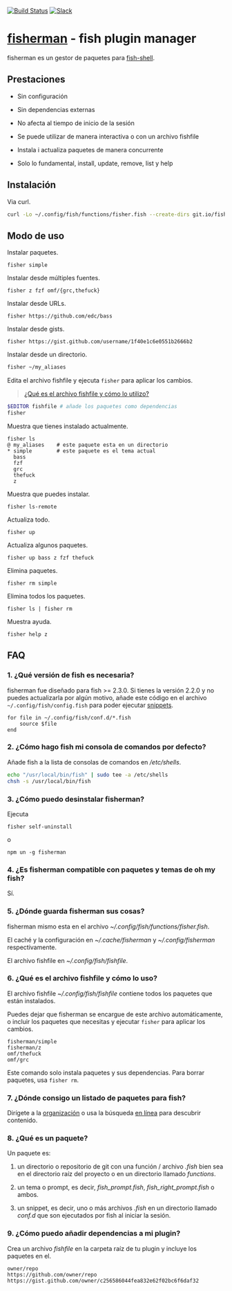 [slack-link]: https://fisherman-wharf.herokuapp.com/
[slack-badge]: https://fisherman-wharf.herokuapp.com/badge.svg
[travis-link]: https://travis-ci.org/fisherman/fisherman
[travis-badge]: https://img.shields.io/travis/fisherman/fisherman.svg

[organización]: https://github.com/fisherman
[fish-shell]: https://github.com/fish-shell/fish-shell
[fisherman]: http://fisherman.sh
[en línea]: http://fisherman.sh/#search

[![Build Status][travis-badge]][travis-link]
[![Slack][slack-badge]][slack-link]

# [fisherman] - fish plugin manager

fisherman es un gestor de paquetes para [fish-shell].

## Prestaciones

* Sin configuración

* Sin dependencias externas

* No afecta al tiempo de inicio de la sesión

* Se puede utilizar de manera interactiva o con un archivo fishfile

* Instala i actualiza paquetes de manera concurrente

* Solo lo fundamental, install, update, remove, list y help

## Instalación

Via curl.

```sh
curl -Lo ~/.config/fish/functions/fisher.fish --create-dirs git.io/fisherman
```

## Modo de uso

Instalar paquetes.

```
fisher simple
```

Instalar desde múltiples fuentes.

```
fisher z fzf omf/{grc,thefuck}
```

Instalar desde URLs.

```
fisher https://github.com/edc/bass
```

Instalar desde gists.

```
fisher https://gist.github.com/username/1f40e1c6e0551b2666b2
```

Instalar desde un directorio.

```sh
fisher ~/my_aliases
```

Edita el archivo fishfile y ejecuta `fisher` para aplicar los cambios.

> [¿Qué es el archivo fishfile y cómo lo utilizo?](#6-qué-es-el-fishfile-y-cómo-lo-uso)

```sh
$EDITOR fishfile # añade los paquetes como dependencias
fisher
```

Muestra que tienes instalado actualmente.

```ApacheConf
fisher ls
@ my_aliases    # este paquete esta en un directorio
* simple        # este paquete es el tema actual
  bass
  fzf
  grc
  thefuck
  z
```

Muestra que puedes instalar.

```
fisher ls-remote
```

Actualiza todo.

```
fisher up
```

Actualiza algunos paquetes.

```
fisher up bass z fzf thefuck
```

Elimina paquetes.

```
fisher rm simple
```

Elimina todos los paquetes.

```
fisher ls | fisher rm
```

Muestra ayuda.

```
fisher help z
```

## FAQ

### 1. ¿Qué versión de fish es necesaria?

fisherman fue diseñado para fish >= 2.3.0. Si tienes la versión 2.2.0 y no puedes actualizarla por algún motivo, añade este código en el archivo `~/.config/fish/config.fish` para poder ejecutar [snippets](#8-qué-es-un-paquete).

```fish
for file in ~/.config/fish/conf.d/*.fish
    source $file
end
```

### 2. ¿Cómo hago fish mi consola de comandos por defecto?

Añade fish a la lista de consolas de comandos en */etc/shells*.

```sh
echo "/usr/local/bin/fish" | sudo tee -a /etc/shells
chsh -s /usr/local/bin/fish
```

### 3. ¿Cómo puedo desinstalar fisherman?

Ejecuta

```fish
fisher self-uninstall
```

o

```fish
npm un -g fisherman
```

### 4. ¿Es fisherman compatible con paquetes y temas de oh my fish?

Sí.

### 5. ¿Dónde guarda fisherman sus cosas?

fisherman mismo esta en el archivo *~/.config/fish/functions/fisher.fish*.

El caché y la configuración en *~/.cache/fisherman* y *~/.config/fisherman* respectivamente.

El archivo fishfile en *~/.config/fish/fishfile*.

### 6. ¿Qué es el archivo fishfile y cómo lo uso?

El archivo fishfile *~/.config/fish/fishfile* contiene todos los paquetes que están instalados.

Puedes dejar que fisherman se encargue de este archivo automáticamente, o incluir los paquetes que necesitas y ejecutar `fisher` para aplicar los cambios.

```
fisherman/simple
fisherman/z
omf/thefuck
omf/grc
```

Este comando solo instala paquetes y sus dependencias. Para borrar paquetes, usa `fisher rm`.

### 7. ¿Dónde consigo un listado de paquetes para fish?

Dirígete a la [organización] o usa la búsqueda [en línea] para descubrir contenido.

### 8. ¿Qué es un paquete?

Un paquete es:

1. un directorio o repositorio de git con una función / archivo *.fish* bien sea en el directorio raíz del proyecto o en un directorio llamado *functions*.

2. un tema o prompt, es decir, *fish_prompt.fish*, *fish_right_prompt.fish* o ambos.

3. un snippet, es decir, uno o más archivos *.fish* en un directorio llamado *conf.d* que son ejecutados por fish al iniciar la sesión.

### 9. ¿Cómo puedo añadir dependencias a mi plugin?

Crea un archivo *fishfile* en la carpeta raíz de tu plugin y incluye los paquetes en el.

```fish
owner/repo
https://github.com/owner/repo
https://gist.github.com/owner/c256586044fea832e62f02bc6f6daf32
```
